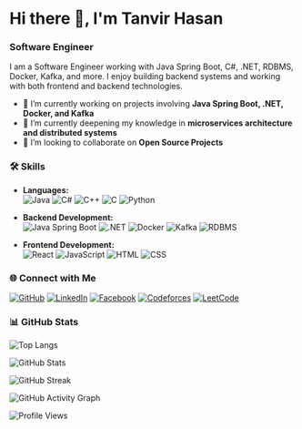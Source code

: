 # Hi there 👋, I'm Tanvir Hasan

### Software Engineer

I am a Software Engineer working with Java Spring Boot, C#, .NET, RDBMS, Docker, Kafka, and more. I enjoy building backend systems and working with both frontend and backend technologies.

- 🔭 I’m currently working on projects involving **Java Spring Boot, .NET, Docker, and Kafka**  
- 🌱 I’m currently deepening my knowledge in **microservices architecture and distributed systems**  
- 🤝 I’m looking to collaborate on **Open Source Projects**  

### 🛠️ Skills
- **Languages:**  
  ![Java](https://img.shields.io/badge/-Java-05122A?style=flat&logo=java)
  ![C#](https://img.shields.io/badge/-C%23-05122A?style=flat&logo=csharp)
  ![C++](https://img.shields.io/badge/-C++-05122A?style=flat&logo=cplusplus)
  ![C](https://img.shields.io/badge/-C-05122A?style=flat&logo=c)
  ![Python](https://img.shields.io/badge/-Python-05122A?style=flat&logo=python)

- **Backend Development:**  
  ![Java Spring Boot](https://img.shields.io/badge/-Spring%20Boot-05122A?style=flat&logo=spring)
  ![.NET](https://img.shields.io/badge/-.NET-05122A?style=flat&logo=dotnet)
  ![Docker](https://img.shields.io/badge/-Docker-05122A?style=flat&logo=docker)
  ![Kafka](https://img.shields.io/badge/-Kafka-05122A?style=flat&logo=apachekafka)
  ![RDBMS](https://img.shields.io/badge/-RDBMS-05122A?style=flat&logo=mysql)

- **Frontend Development:**  
  ![React](https://img.shields.io/badge/-React-05122A?style=flat&logo=react)
  ![JavaScript](https://img.shields.io/badge/-JavaScript-05122A?style=flat&logo=javascript)
  ![HTML](https://img.shields.io/badge/-HTML-05122A?style=flat&logo=html5)
  ![CSS](https://img.shields.io/badge/-CSS-05122A?style=flat&logo=css3)

### 🌐 Connect with Me
[![GitHub](https://img.shields.io/badge/GitHub-05122A?style=flat&logo=github)](https://github.com/mississippii)
[![LinkedIn](https://img.shields.io/badge/LinkedIn-05122A?style=flat&logo=linkedin)](https://www.linkedin.com/in/hasantanvir/)
[![Facebook](https://img.shields.io/badge/Facebook-05122A?style=flat&logo=facebook)](https://www.facebook.com/godfather.jan.14)
[![Codeforces](https://img.shields.io/badge/Codeforces-05122A?style=flat&logo=codeforces)](https://codeforces.com/profile/Veer)
[![LeetCode](https://img.shields.io/badge/LeetCode-05122A?style=flat&logo=leetcode)](https://leetcode.com/__Veer/)

### 📊 GitHub Stats
![Top Langs](https://github-readme-stats.vercel.app/api/top-langs/?username=mississippii&layout=compact&theme=gotham)

![GitHub Stats](https://github-readme-stats.vercel.app/api?username=mississippii&theme=gotham&show_icons=true&count_private=true)

![GitHub Streak](https://streak-stats.demolab.com/?user=mississippii&theme=gotham)

![GitHub Activity Graph](https://github-readme-activity-graph.cyclic.app/graph?username=mississippii&theme=gotham)

![Profile Views](https://gpvc.arturio.dev/mississippii)
